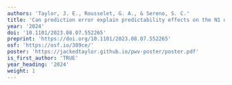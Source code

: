 ```yaml
---
authors: 'Taylor, J. E., Rousselet, G. A., & Sereno, S. C.'
title: 'Can prediction error explain predictability effects on the N1 during picture-word verification?'
year: '2024'
doi: '10.1101/2023.08.07.552265'
preprint: 'https://doi.org/10.1101/2023.08.07.552265'
osf: 'https://osf.io/389ce/'
poster: 'https://jackedtaylor.github.io/pwv-poster/poster.pdf'
is_first_author: 'TRUE'
year_heading: '2024'
weight: 1
---
```

